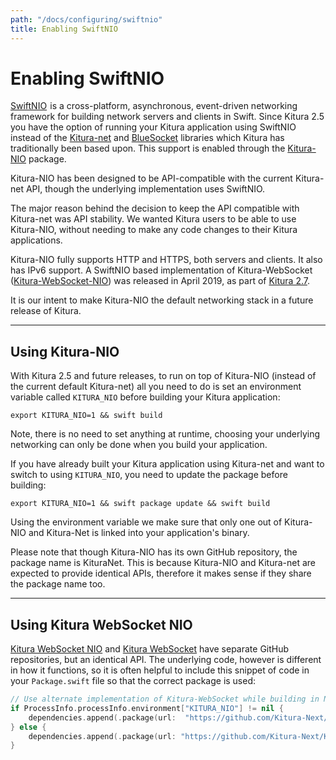 ```yaml
---
path: "/docs/configuring/swiftnio"
title: Enabling SwiftNIO
---
```


# Enabling SwiftNIO

[SwiftNIO](https://github.com/apple/swift-nio)  is a cross-platform, asynchronous, event-driven networking framework for building network servers and clients in Swift. Since Kitura 2.5 you have the option of running your Kitura application using SwiftNIO instead of the [Kitura-net](https://github.com/Kitura-Next/Kitura-net) and [BlueSocket](https://github.com/Kitura-Next/BlueSocket) libraries which Kitura has traditionally been based upon. This support is enabled through the [Kitura-NIO](https://github.com/Kitura-Next/Kitura-NIO) package.

Kitura-NIO has been designed to be API-compatible with the current Kitura-net API, though the underlying implementation uses SwiftNIO.

The major reason behind the decision to keep the API compatible with Kitura-net was API stability. We wanted Kitura users to be able to use Kitura-NIO, without needing to make any code changes to their Kitura applications.

Kitura-NIO fully supports HTTP and HTTPS, both servers and clients. It also has IPv6 support. A SwiftNIO based implementation of Kitura-WebSocket ([Kitura-WebSocket-NIO](https://github.com/Kitura-Next/Kitura-WebSocket-NIO)) was released in April 2019, as part of [Kitura 2.7](https://developer.ibm.com/swift/2019/04/17/announcing-kitura-2-7-and-more/).

It is our intent to make Kitura-NIO the default networking stack in a future release of Kitura.

---

## Using Kitura-NIO

With Kitura 2.5 and future releases, to run on top of Kitura-NIO (instead of the current default Kitura-net) all you need to do is set an environment variable called `KITURA_NIO` before building your Kitura application:
```
export KITURA_NIO=1 && swift build
```
Note, there is no need to set anything at runtime, choosing your underlying networking can only be done when you build your application.

If you have already built your Kitura application using Kitura-net and want to switch to using `KITURA_NIO`, you need to update the package before building:
```
export KITURA_NIO=1 && swift package update && swift build
```
Using the environment variable we make sure that only one out of Kitura-NIO and Kitura-Net is linked into your application's binary.

Please note that though Kitura-NIO has its own GitHub repository, the package name is KituraNet. This is because Kitura-NIO and Kitura-net are expected to provide identical APIs, therefore it makes sense if they share the package name too.

---

## Using Kitura WebSocket NIO

[Kitura WebSocket NIO](https://github.com/Kitura-Next/Kitura-WebSocket-NIO) and [Kitura WebSocket](https://github.com/Kitura-Next/Kitura-WebSocket) have separate GitHub repositories, but an identical API. The underlying code, however is different in how it functions, so it is often helpful to include this snippet of code in your `Package.swift` file so that the correct package is used:
```swift
// Use alternate implementation of Kitura-WebSocket while building in NIO mode
if ProcessInfo.processInfo.environment["KITURA_NIO"] != nil {
    dependencies.append(.package(url:  "https://github.com/Kitura-Next/Kitura-WebSocket-NIO.git", from: "2.0.0"))
} else {
    dependencies.append(.package(url: "https://github.com/Kitura-Next/Kitura-WebSocket.git", from: "2.0.0"))
}
```
